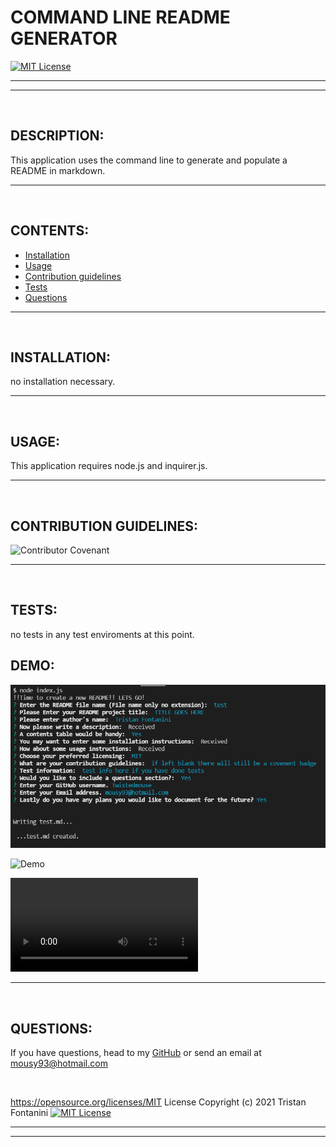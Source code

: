 # COMMAND LINE README GENERATOR 
  
  [![MIT License](https://img.shields.io/badge/MIT-Licence-yellow)](https://opensource.org/licenses/MIT)

--- 
--- 

<br>

## DESCRIPTION: 
This application uses the command line to generate and populate a README in markdown.



---

<br>

## CONTENTS:
* [Installation](#INSTALLATION:)
* [Usage](#USAGE:)
* [Contribution guidelines](#CONTRIBUTION-GUIDELINES:)
* [Tests](#TESTS:)
* [Questions](#QUESTIONS:)



---

<br>

## INSTALLATION:

no installation necessary.


---

<br>

## USAGE: 


This application requires node.js and inquirer.js.



---

<br>

## CONTRIBUTION GUIDELINES:


![Contributor Covenant](https://img.shields.io/badge/Contributor%20Covenant-2.0-4baaaa.svg)
 



---

<br>

## TESTS:

no tests in any test enviroments at this point.


## DEMO: 


![demoShot](Develop/video-demo/demoshot.png)


![Demo](Develop/video-demo/demo-gif.gif)


![](Develop/video-demo/demo-vid.mkv)

---

<br>

## QUESTIONS: 
If you have questions, head to my [GitHub](https://github.com/Twistedmouse) 
or send an email at mousy93@hotmail.com



 <br>




https://opensource.org/licenses/MIT License
Copyright (c) 2021 Tristan Fontanini
[![MIT License](https://img.shields.io/badge/MIT-Licence-yellow)](https://opensource.org/licenses/MIT)


---
---


